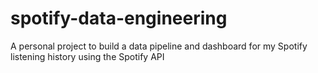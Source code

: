 # spotify-data-engineering
A personal project to build a data pipeline and dashboard for my Spotify listening history using the Spotify API
